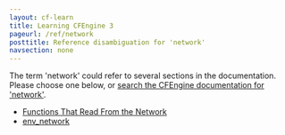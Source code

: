 ```yaml
---
layout: cf-learn
title: Learning CFEngine 3
pageurl: /ref/network
posttitle: Reference disambiguation for 'network'
navsection: none
---
```


The term 'network' could refer to several sections in the documentation. Please choose one below, or
[search the CFEngine documentation for 'network'](http://cfengine.com/docs/3.5/search.html?q=network).

- [Functions That Read From the Network](http://cfengine.com/docs/3.5/reference-functions.html#functions-that-read-from-the-network)
- [env_network](http://cfengine.com/docs/3.5/reference-promise-types-guest_environments.html#env_network)
